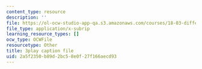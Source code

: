 ```yaml
---
content_type: resource
description: ''
file: https://ol-ocw-studio-app-qa.s3.amazonaws.com/courses/18-03-differential-equations-spring-2010/2a5f2350b89d2bc58e0f27f166aecd93_Y9_zrupnz0Q.srt
file_type: application/x-subrip
learning_resource_types: []
ocw_type: OCWFile
resourcetype: Other
title: 3play caption file
uid: 2a5f2350-b89d-2bc5-8e0f-27f166aecd93
---
```

